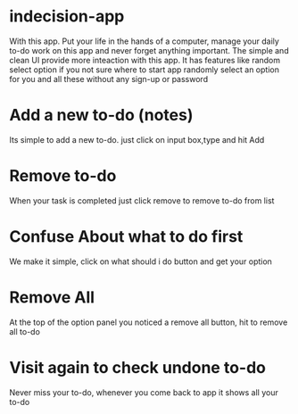 # indecision-app
With this app. Put your life in the hands of a computer, manage your daily to-do work on this app and never forget anything important.
The simple and clean  UI provide more inteaction with this app. It has features like random select option if you not sure where 
to start app randomly select an option for you and all these without any sign-up or password

# Add a new to-do (notes)
Its simple to add a new to-do. just click on input box,type and hit Add

# Remove to-do
When your task is completed just click remove to remove to-do from list

# Confuse About what to do first
We make it simple, click on what should i do button and get your option

# Remove All
At the top of the option panel you noticed a remove all button, hit to remove all to-do 

# Visit again to check undone to-do
Never miss your to-do, whenever you come back to app it shows all your to-do  
